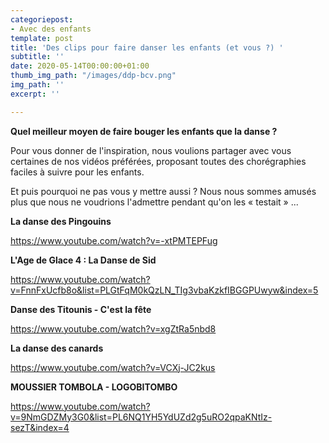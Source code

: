```yaml
---
categoriepost:
- Avec des enfants
template: post
title: 'Des clips pour faire danser les enfants (et vous ?) '
subtitle: ''
date: 2020-05-14T00:00:00+01:00
thumb_img_path: "/images/ddp-bcv.png"
img_path: ''
excerpt: ''

---
```

**Quel meilleur moyen de faire bouger les enfants que la danse ?**

Pour vous donner de l'inspiration, nous voulions partager avec vous certaines de nos vidéos préférées, proposant toutes des chorégraphies faciles à suivre pour les enfants.

Et puis pourquoi ne pas vous y mettre aussi ? Nous nous sommes amusés plus que nous ne voudrions l'admettre pendant qu'on les « testait » ...

**La danse des Pingouins**

https://www.youtube.com/watch?v=-xtPMTEPFug

**L'Age de Glace 4 : La Danse de Sid**

https://www.youtube.com/watch?v=FnnFxUcfb8o&list=PLGtFqM0kQzLN_TIg3vbaKzkfIBGGPUwyw&index=5

**Danse des Titounis - C'est la fête**

https://www.youtube.com/watch?v=xgZtRa5nbd8

**La danse des canards**

https://www.youtube.com/watch?v=VCXj-JC2kus

**MOUSSIER TOMBOLA - LOGOBITOMBO**

https://www.youtube.com/watch?v=9NmGDZMy3G0&list=PL6NQ1YH5YdUZd2g5uRO2qpaKNtIz-sezT&index=4